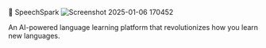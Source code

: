 🌟 SpeechSpark
![Screenshot 2025-01-06 170452](https://github.com/user-attachments/assets/2eab7f21-9856-47df-9cf6-c20ba09088a5)

An AI-powered language learning platform that revolutionizes how you learn new languages.
